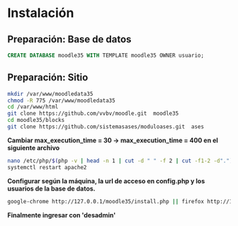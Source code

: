  # Instalación 
 
 ## Preparación: Base de datos
 ```SQL 
 CREATE DATABASE moodle35 WITH TEMPLATE moodle35 OWNER usuario;
 ```
## Preparación: Sitio
```bash
mkdir /var/www/moodledata35  
chmod -R 775 /var/www/moodledata35  
cd /var/www/html  
git clone https://github.com/vvbv/moodle.git  moodle35
cd moodle35/blocks  
git clone https://github.com/sistemasases/moduloases.git  ases
```
**Cambiar max_execution_time = 30 → max_execution_time = 400 en el siguiente archivo**  
```bash
nano /etc/php/$(php -v | head -n 1 | cut -d " " -f 2 | cut -f1-2 -d".")/apache2/php.ini 
systemctl restart apache2
```
 **Configurar según la máquina, la url de acceso en config.php y los usuarios de la base de datos.**  
 ```bash
google-chrome http://127.0.0.1/moodle35/install.php || firefox http://127.0.0.1/moodle35/install.php
```
**Finalmente ingresar con 'desadmin'**
